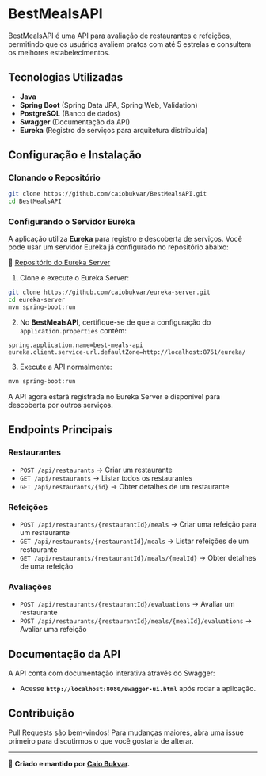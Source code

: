 # BestMealsAPI

BestMealsAPI é uma API para avaliação de restaurantes e refeições, permitindo que os usuários avaliem pratos com até 5 estrelas e consultem os melhores estabelecimentos.

## Tecnologias Utilizadas
- **Java**
- **Spring Boot** (Spring Data JPA, Spring Web, Validation)
- **PostgreSQL** (Banco de dados)
- **Swagger** (Documentação da API)
- **Eureka** (Registro de serviços para arquitetura distribuída)

## Configuração e Instalação

### Clonando o Repositório
```sh
git clone https://github.com/caiobukvar/BestMealsAPI.git
cd BestMealsAPI
```

### Configurando o Servidor Eureka
A aplicação utiliza **Eureka** para registro e descoberta de serviços. Você pode usar um servidor Eureka já configurado no repositório abaixo:

🔗 [Repositório do Eureka Server](https://github.com/caiobukvar/eureka-server)

1. Clone e execute o Eureka Server:
```sh
git clone https://github.com/caiobukvar/eureka-server.git
cd eureka-server
mvn spring-boot:run
```

2. No **BestMealsAPI**, certifique-se de que a configuração do `application.properties` contém:
```properties
spring.application.name=best-meals-api
eureka.client.service-url.defaultZone=http://localhost:8761/eureka/
```

3. Execute a API normalmente:
```sh
mvn spring-boot:run
```

A API agora estará registrada no Eureka Server e disponível para descoberta por outros serviços.

## Endpoints Principais

### Restaurantes
- `POST /api/restaurants` → Criar um restaurante
- `GET /api/restaurants` → Listar todos os restaurantes
- `GET /api/restaurants/{id}` → Obter detalhes de um restaurante

### Refeições
- `POST /api/restaurants/{restaurantId}/meals` → Criar uma refeição para um restaurante
- `GET /api/restaurants/{restaurantId}/meals` → Listar refeições de um restaurante
- `GET /api/restaurants/{restaurantId}/meals/{mealId}` → Obter detalhes de uma refeição

### Avaliações
- `POST /api/restaurants/{restaurantId}/evaluations` → Avaliar um restaurante
- `POST /api/restaurants/{restaurantId}/meals/{mealId}/evaluations` → Avaliar uma refeição

## Documentação da API
A API conta com documentação interativa através do Swagger:
- Acesse **`http://localhost:8080/swagger-ui.html`** após rodar a aplicação.

## Contribuição
Pull Requests são bem-vindos! Para mudanças maiores, abra uma issue primeiro para discutirmos o que você gostaria de alterar.

---
🚀 **Criado e mantido por [Caio Bukvar](https://github.com/caiobukvar).**
